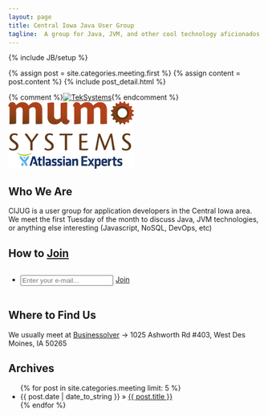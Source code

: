 ```yaml
---
layout: page
title: Central Iowa Java User Group
tagline:  A group for Java, JVM, and other cool technology aficionados
---
```

{% include JB/setup %}

<div class="blog-index">  
  {% assign post = site.categories.meeting.first %}
  {% assign content = post.content %}
  {% include post_detail.html %}
</div>

{% comment %}<a href="http://www.teksystems.com/locations/united-states/iowa/des-moines"><img src="http://www.teksystems.com/~/media/teksystems_com/images/utility_images/teksystems-logo.ashx?h=65&la=en&w=245" alt="TekSystems"></a>{% endcomment %}
<a href="http://www.mumosystems.com/careers/"><img style="padding-right: 40px; box-shadow: none" src="/assets/mumo-dsmhack-large.png" alt="Mumo Systems"></a>

## Who We Are

CIJUG is a user group for application developers in the Central Iowa area. We meet the first Tuesday of the month to discuss Java, JVM technologies, or 
anything else interesting (Javascript, NoSQL, DevOps, etc)

## How to [Join](https://groups.google.com/forum/?fromgroups#!forum/central-iowa-java-users-group)

<div style="display: inline-block">
	<form action="http://groups.google.com/group/Central-Iowa-Java-Users-Group/boxsubscribe">	  
	  <ul class="tag_box inline" style="float:right;">
		<li>
			<input type="text" name="email" placeholder="Enter your e-mail..." style="float:left; margin-right:5px"/>
			<a href="#" onclick="document.forms[0].submit();">Join</a>
		</li>
	  </ul>     
	</form>
</div>

## Where to Find Us

We usually meet at [Businessolver](https://www.google.com/maps/place/Businessolver+Inc/@41.5851253,-93.7179891,17z/data=!3m1!4b1!4m2!3m1!1s0x0:0xc9221c27d26bc690)
-> 1025 Ashworth Rd #403, West Des Moines, IA 50265


## Archives

<ul class="posts">
  {% for post in site.categories.meeting limit: 5 %}
    <li><span>{{ post.date | date_to_string }}</span> &raquo; <a href="{{ BASE_PATH }}{{ post.url }}">{{ post.title }}</a></li>
  {% endfor %}
</ul>
